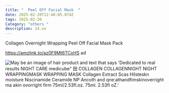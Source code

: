 ```yaml
---
title: "  Peel Off Facial Mask  "
date: 2025-02-20T12:40:05.074Z
tags: 2025-02-20
Category: "others "
description: 14.xx
---
```

<!--StartFragment-->

Collagen Overnight Wrapping Peel Off Facial Mask Pack

https://amzlink.to/az0F9Mt6TCxHS ad 

<!--StartFragment-->

![May be an image of hair product and text that says 'Dedicated to real results NIGHT CARE medicube" 田 COLLAGEN COLLAGENNIGHT NIGHT WRAPPINGMASK WRAPPING MASK Collagen Extract Scas Hilsteskn moisture Niscinamide Ceramide NP Ancoth and qne:athandfimskinoverright ma akin ovorright firm 75ml/2.53fl.oz. 75ml. 2.53fl oZ.'](https://scontent.fccu31-2.fna.fbcdn.net/v/t39.30808-6/480388157_595258306840528_3020102885820469796_n.jpg?stp=dst-jpg_p526x296_tt6&_nc_cat=108&ccb=1-7&_nc_sid=aa7b47&_nc_ohc=7bi7UokD1q0Q7kNvgGnNpvO&_nc_oc=Adi9WfLKZAUUOnip1LjffRfyCR0RCm79kdH66Tqlnj1XOp9CpnjWXTTota4x5BQe7jc&_nc_zt=23&_nc_ht=scontent.fccu31-2.fna&_nc_gid=AfZFN8LXkQ5cIQVFt0hXyp7&oh=00_AYCEU7aqTd8l4YngjFp37rvdzSXf_A1Ylcfmorrem5KONg&oe=67BA65F2)

<!--EndFragment-->

<!--EndFragment-->